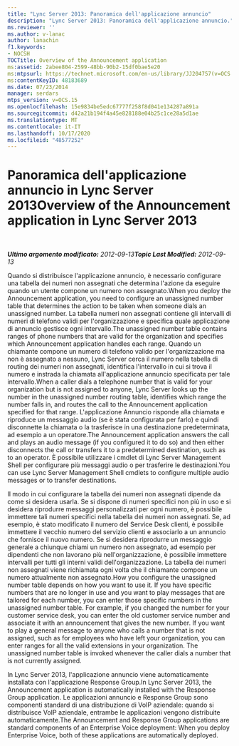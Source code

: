 ```yaml
---
title: "Lync Server 2013: Panoramica dell'applicazione annuncio"
description: "Lync Server 2013: Panoramica dell'applicazione annuncio."
ms.reviewer: ''
ms.author: v-lanac
author: lanachin
f1.keywords:
- NOCSH
TOCTitle: Overview of the Announcement application
ms:assetid: 2abee804-2599-48bb-90b2-15df0bae5e20
ms:mtpsurl: https://technet.microsoft.com/en-us/library/JJ204757(v=OCS.15)
ms:contentKeyID: 48183689
ms.date: 07/23/2014
manager: serdars
mtps_version: v=OCS.15
ms.openlocfilehash: 15e9834be5edc67777f258f8d041e134287a891a
ms.sourcegitcommit: d42a21b194f4a45e828188e04b25c1ce28a5d1ae
ms.translationtype: MT
ms.contentlocale: it-IT
ms.lasthandoff: 10/17/2020
ms.locfileid: "48577252"
---
```

# <a name="overview-of-the-announcement-application-in-lync-server-2013"></a><span data-ttu-id="8bd59-103">Panoramica dell'applicazione annuncio in Lync Server 2013</span><span class="sxs-lookup"><span data-stu-id="8bd59-103">Overview of the Announcement application in Lync Server 2013</span></span>

<div data-xmlns="http://www.w3.org/1999/xhtml">

<div class="topic" data-xmlns="http://www.w3.org/1999/xhtml" data-msxsl="urn:schemas-microsoft-com:xslt" data-cs="https://msdn.microsoft.com/">

<div data-asp="https://msdn2.microsoft.com/asp">



</div>

<div id="mainSection">

<div id="mainBody">

<span> </span>

<span data-ttu-id="8bd59-104">_**Ultimo argomento modificato:** 2012-09-13_</span><span class="sxs-lookup"><span data-stu-id="8bd59-104">_**Topic Last Modified:** 2012-09-13_</span></span>

<span data-ttu-id="8bd59-105">Quando si distribuisce l'applicazione annuncio, è necessario configurare una tabella dei numeri non assegnati che determina l'azione da eseguire quando un utente compone un numero non assegnato.</span><span class="sxs-lookup"><span data-stu-id="8bd59-105">When you deploy the Announcement application, you need to configure an unassigned number table that determines the action to be taken when someone dials an unassigned number.</span></span> <span data-ttu-id="8bd59-106">La tabella numeri non assegnati contiene gli intervalli di numeri di telefono validi per l'organizzazione e specifica quale applicazione di annuncio gestisce ogni intervallo.</span><span class="sxs-lookup"><span data-stu-id="8bd59-106">The unassigned number table contains ranges of phone numbers that are valid for the organization and specifies which Announcement application handles each range.</span></span> <span data-ttu-id="8bd59-107">Quando un chiamante compone un numero di telefono valido per l'organizzazione ma non è assegnato a nessuno, Lync Server cerca il numero nella tabella di routing dei numeri non assegnati, identifica l'intervallo in cui si trova il numero e instrada la chiamata all'applicazione annuncio specificata per tale intervallo.</span><span class="sxs-lookup"><span data-stu-id="8bd59-107">When a caller dials a telephone number that is valid for your organization but is not assigned to anyone, Lync Server looks up the number in the unassigned number routing table, identifies which range the number falls in, and routes the call to the Announcement application specified for that range.</span></span> <span data-ttu-id="8bd59-108">L'applicazione Annuncio risponde alla chiamata e riproduce un messaggio audio (se è stata configurata per farlo) e quindi disconnette la chiamata o la trasferisce in una destinazione predeterminata, ad esempio a un operatore.</span><span class="sxs-lookup"><span data-stu-id="8bd59-108">The Announcement application answers the call and plays an audio message (if you configured it to do so) and then either disconnects the call or transfers it to a predetermined destination, such as to an operator.</span></span> <span data-ttu-id="8bd59-109">È possibile utilizzare i cmdlet di Lync Server Management Shell per configurare più messaggi audio o per trasferire le destinazioni.</span><span class="sxs-lookup"><span data-stu-id="8bd59-109">You can use Lync Server Management Shell cmdlets to configure multiple audio messages or to transfer destinations.</span></span>

<span data-ttu-id="8bd59-p102">Il modo in cui configurare la tabella dei numeri non assegnati dipende da come si desidera usarla. Se si dispone di numeri specifici non più in uso e si desidera riprodurre messaggi personalizzati per ogni numero, è possibile immettere tali numeri specifici nella tabella dei numeri non assegnati. Se, ad esempio, è stato modificato il numero del Service Desk clienti, è possibile immettere il vecchio numero del servizio clienti e associarlo a un annuncio che fornisce il nuovo numero. Se si desidera riprodurre un messaggio generale a chiunque chiami un numero non assegnato, ad esempio per dipendenti che non lavorano più nell'organizzazione, è possibile immettere intervalli per tutti gli interni validi dell'organizzazione. La tabella dei numeri non assegnati viene richiamata ogni volta che il chiamante compone un numero attualmente non assegnato.</span><span class="sxs-lookup"><span data-stu-id="8bd59-p102">How you configure the unassigned number table depends on how you want to use it. If you have specific numbers that are no longer in use and you want to play messages that are tailored for each number, you can enter those specific numbers in the unassigned number table. For example, if you changed the number for your customer service desk, you can enter the old customer service number and associate it with an announcement that gives the new number. If you want to play a general message to anyone who calls a number that is not assigned, such as for employees who have left your organization, you can enter ranges for all the valid extensions in your organization. The unassigned number table is invoked whenever the caller dials a number that is not currently assigned.</span></span>

<span data-ttu-id="8bd59-115">In Lync Server 2013, l'applicazione annuncio viene automaticamente installata con l'applicazione Response Group.</span><span class="sxs-lookup"><span data-stu-id="8bd59-115">In Lync Server 2013, the Announcement application is automatically installed with the Response Group application.</span></span> <span data-ttu-id="8bd59-116">Le applicazioni annuncio e Response Group sono componenti standard di una distribuzione di VoIP aziendale: quando si distribuisce VoIP aziendale, entrambe le applicazioni vengono distribuite automaticamente.</span><span class="sxs-lookup"><span data-stu-id="8bd59-116">The Announcement and Response Group applications are standard components of an Enterprise Voice deployment: When you deploy Enterprise Voice, both of these applications are automatically deployed.</span></span>

</div>

<span> </span>

</div>

</div>

</div>


